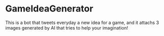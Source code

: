 # GameIdeaGenerator
This is a bot that tweets everyday a new idea for a game, and it attachs 3 images generated by AI that tries to help your imagination!
